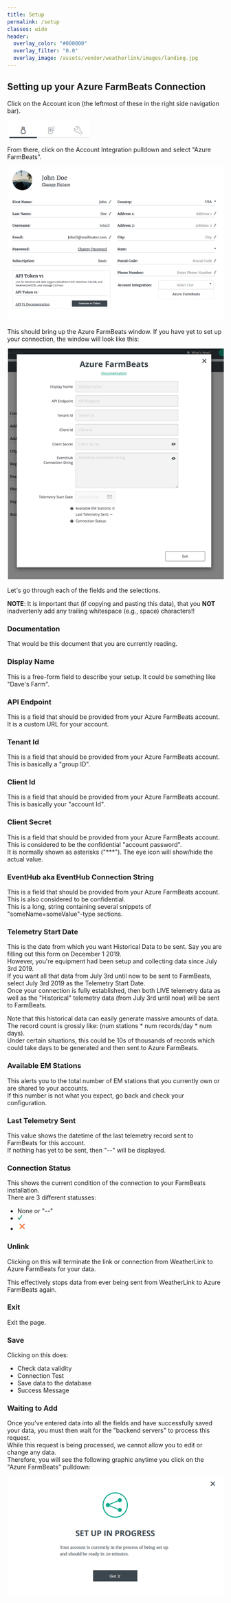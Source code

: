 ```yaml
---
title: Setup
permalink: /setup
classes: wide
header:
  overlay_color: "#000000"
  overlay_filter: "0.0"
  overlay_image: /assets/vendor/weatherlink/images/landing.jpg
---
```


## Setting up your Azure FarmBeats Connection

Click on the Account icon (the leftmost of these in the right side
navigation bar).  
  
![AccountIcon](./images/AccountIcon.png)  

  
From there, click on the Account Integration pulldown and select "Azure
FarmBeats".  
  
![AccountIntegration](./images/AccountIntegration2.png)  
  
This should bring up the Azure FarmBeats window. If you have yet to set
up your connection, the window will look like this:  
  
![UI\_without\_data](./images/UI_without_data.png)  
  
  
Let's go through each of the fields and the selections.

**NOTE**:  It is important that (if copying and pasting this data), that you **NOT** inadvertenly add any trailing whitespace (e.g., space) characters!!

### Documentation

That would be this document that you are currently reading.  
  

### Display Name

This is a free-form field to describe your setup. It could be something
like "Dave's Farm".  
  

### API Endpoint

This is a field that should be provided from your Azure FarmBeats
account. It is a custom URL for your account.  

### Tenant Id

This is a field that should be provided from your Azure FarmBeats
account. This is basically a "group ID".  
  

### Client Id

This is a field that should be provided from your Azure FarmBeats
account. This is basically your "account Id".  
  

### Client Secret

This is a field that should be provided from your Azure FarmBeats
account. This is considered to be the confidential "account password".  
It is normally shown as asterisks ("\*\*\*"). The eye icon will
show/hide the actual value.  
  

### EventHub aka EventHub Connection String

This is a field that should be provided from your Azure FarmBeats
account.  
This is also considered to be confidential.  
This is a long, string containing several snippets of
"someName=someValue"-type sections.  
  

### Telemetry Start Date

This is the date from which you want Historical Data to be sent. Say you
are filling out this form on December 1 2019.  
However, you're equipment had been setup and collecting data since July
3rd 2019.  
If you want all that data from July 3rd until now to be sent to
FarmBeats, select July 3rd 2019 as the Telemetry Start Date.  
Once your connection is fully established, then both LIVE telemetry data
as well as the "Historical" telemetry data (from July 3rd until now)
will be sent to FarmBeats.  
  
Note that this historical data can easily generate massive amounts of
data.  
The record count is grossly like: (num stations \* num records/day \*
num days).  
Under certain situations, this could be 10s of thousands of records
which could take days to be generated and then sent to Azure
FarmBeats.

### Available EM Stations

This alerts you to the total number of EM stations that you currently
own or are shared to your accounts.  
If this number is not what you expect, go back and check your
configuration.  
  

### Last Telemetry Sent

This value shows the datetime of the last telemetry record sent to
FarmBeats for this account.  
If nothing has yet to be sent, then "--" will be displayed.  
  

### Connection Status

This shows the current condition of the connection to your FarmBeats
installation.  
There are 3 different statusses:  

  - None or "--"
  - ![greenCheck](./images/greenCheck.png)
  - ![redX](./images/redX.png)

### Unlink

Clicking on this will terminate the link or connection from WeatherLink
to Azure FarmBeats for your data.  
  
This effectively stops data from ever being sent from WeatherLink to
Azure FarmBeats again.

### Exit

Exit the page.  
  

### Save

Clicking on this does:  

  - Check data validity
  - Connection Test
  - Save data to the database
  - Success Message

### Waiting to Add

Once you've entered data into all the fields and have successfully saved
your data, you must then wait for the "backend servers" to process this
request.  
While this request is being processed, we cannot allow you to edit or
change any data.  
Therefore, you will see the following graphic anytime you click on the
"Azure FarmBeats" pulldown:  
  
![AddInProgress](./images//AddInProgress.png)


